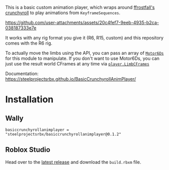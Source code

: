 This is a basic custom animation player, which wraps around [ffrostfall's crunchyroll](https://github.com/ffrostfall/crunchyroll) to play animations from `KeyframeSequences`.


https://github.com/user-attachments/assets/20c4fef7-9eeb-4935-b2ca-038187333e7e


It works with any rig format you give it (R6, R15, custom) and this repository comes with the R6 rig.

To actually move the limbs using the API, you can pass an array of [`Motor6Ds`](https://create.roblox.com/docs/reference/engine/classes/Motor6D) for this module to manipulate. If you don't want to use Motor6Ds, you can just use the result world CFrames at any time via [`player.LimbCFrames`](https://steelprojectsrbx.github.io/BasicCrunchyrollAnimPlayer/api/#limbcframes-string-cframe)

Documentation: https://steelprojectsrbx.github.io/BasicCrunchyrollAnimPlayer/

# Installation

## Wally
```
basiccrunchyrollanimplayer = "steelprojectsrbx/basiccrunchyrollanimplayer@0.1.2"
```

## Roblox Studio
Head over to the [latest release](https://github.com/SteelProjectsRBX/BasicCrunchyrollAnimPlayer/releases) and download the `build.rbxm` file.